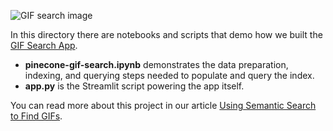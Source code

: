 ![GIF search image](https://github.com/pinecone-io/examples/blob/master/learn/projects/gif-search/assets/gif-search-0.png)

In this directory there are notebooks and scripts that demo how we built the [GIF Search App](https://share.streamlit.io/pinecone-io/playground/gif-search/src/server.py).

* **pinecone-gif-search.ipynb** demonstrates the data preparation, indexing, and querying steps needed to populate and query the index.
* **app.py** is the Streamlit script powering the app itself.

You can read more about this project in our article [Using Semantic Search to Find GIFs](https://pinecone.io/learn/gif-search).
